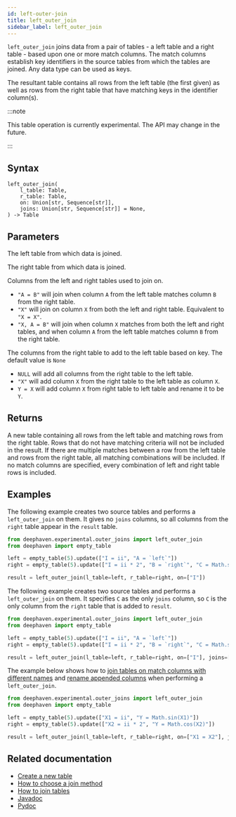 ```yaml
---
id: left-outer-join
title: left_outer_join
sidebar_label: left_outer_join
---
```


`left_outer_join` joins data from a pair of tables - a left table and a right table - based upon one or more match columns. The match columns establish key identifiers in the source tables from which the tables are joined. Any data type can be used as keys.

The resultant table contains all rows from the left table (the first given) as well as rows from the right table that have matching keys in the identifier column(s).

:::note

This table operation is currently experimental. The API may change in the future.

:::

## Syntax

```
left_outer_join(
    l_table: Table,
    r_table: Table,
    on: Union[str, Sequence[str]],
    joins: Union[str, Sequence[str]] = None,
) -> Table
```

## Parameters

<ParamTable>
<Param name="l_table" type="Table">

The left table from which data is joined.

</Param>
<Param name="r_table" type="Table">

The right table from which data is joined.

</Param>
<Param name="on" type="Union[str, list[str]]">

Columns from the left and right tables used to join on.

- `"A = B"` will join when column `A` from the left table matches column `B` from the right table.
- `"X"` will join on column `X` from both the left and right table. Equivalent to `"X = X"`.
- `"X, A = B"` will join when column `X` matches from both the left and right tables, and when column `A` from the left table matches column `B` from the right table.

</Param>
<Param name="joins" type="Union[str, list[str]]" optional>

The columns from the right table to add to the left table based on key. The default value is `None`

- `NULL` will add all columns from the right table to the left table.
- `"X"` will add column `X` from the right table to the left table as column `X`.
- `Y = X` will add column `X` from right table to left table and rename it to be `Y`.

</Param>
</ParamTable>

## Returns

A new table containing all rows from the left table and matching rows from the right table. Rows that do not have matching criteria will not be included in the result. If there are multiple matches between a row from the left table and rows from the right table, all matching combinations will be included. If no match columns are specified, every combination of left and right table rows is included.

## Examples

The following example creates two source tables and performs a `left_outer_join` on them. It gives no `joins` columns, so all columns from the `right` table appear in the `result` table.

```python order=left,right,result
from deephaven.experimental.outer_joins import left_outer_join
from deephaven import empty_table

left = empty_table(5).update(["I = ii", "A = `left`"])
right = empty_table(5).update(["I = ii * 2", "B = `right`", "C = Math.sin(I)"])

result = left_outer_join(l_table=left, r_table=right, on=["I"])
```

The following example creates two source tables and performs a `left_outer_join` on them. It specifies `C` as the only `joins` column, so `C` is the only column from the `right` table that is added to `result`.

```python order=left,right,result
from deephaven.experimental.outer_joins import left_outer_join
from deephaven import empty_table

left = empty_table(5).update(["I = ii", "A = `left`"])
right = empty_table(5).update(["I = ii * 2", "B = `right`", "C = Math.sin(I)"])

result = left_outer_join(l_table=left, r_table=right, on=["I"], joins=["C"])
```

The example below shows how to [join tables on match columns with different names](../../../how-to-guides/join-two-tables.md#match-columns-with-different-names) and [rename appended columns](../../../how-to-guides/join-two-tables.md#rename-appended-columns) when performing a `left_outer_join`.

```python order=left,right,result
from deephaven.experimental.outer_joins import left_outer_join
from deephaven import empty_table

left = empty_table(5).update(["X1 = ii", "Y = Math.sin(X1)"])
right = empty_table(5).update(["X2 = ii * 2", "Y = Math.cos(X2)"])

result = left_outer_join(l_table=left, r_table=right, on=["X1 = X2"], joins=["Z = Y"])
```

## Related documentation

- [Create a new table](../../../how-to-guides/new-table.md)
- [How to choose a join method](../../../conceptual/choose-joins.md)
- [How to join tables](../../../how-to-guides/join-two-tables.md)
- [Javadoc](<https://deephaven.io/core/javadoc/io/deephaven/engine/util/OuterJoinTools.html#fullOuterJoin(io.deephaven.engine.table.Table,io.deephaven.engine.table.Table,java.util.Collection)>)
- [Pydoc](https://deephaven.io/core/pydoc/code/deephaven.experimental.outer_joins.html#deephaven.experimental.outer_joins.full_outer_join)
